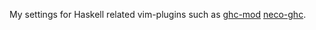 My settings for Haskell related vim-plugins such as [ghc-mod](https://github.com/eagletmt/ghcmod-vim) [neco-ghc](https://github.com/ujihisa/neco-ghc).
